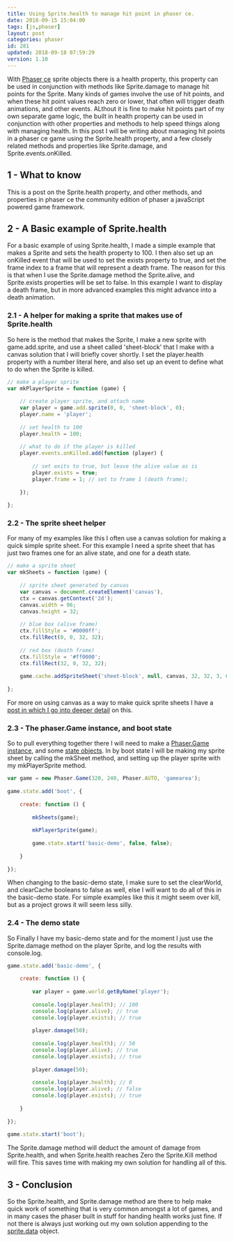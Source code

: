 ```yaml
---
title: Using Sprite.health to manage hit point in phaser ce.
date: 2018-09-15 15:04:00
tags: [js,phaser]
layout: post
categories: phaser
id: 281
updated: 2018-09-18 07:59:29
version: 1.10
---
```


With [Phaser ce](https://photonstorm.github.io/phaser-ce/) sprite objects there is a health property, this property can be used in conjunction with methods like Sprite.damage to manage hit points for the Sprite. Many kinds of games involve the use of hit points, and when these hit point values reach zero or lower, that often will trigger death animations, and other events. ALthout it is fine to make hit points part of my own separate game logic, the built in health property can be used in conjunction with other properties and methods to help speed things along with managing health. In this post I will be writing about managing hit points in a phaser ce game using the Sprite.health property, and a few closely related methods and properties like Sprite.damage, and Sprite.events.onKilled.

<!-- more -->

## 1 - What to know

This is a post on the Sprite.health property, and other methods, and properties in phaser ce the community edition of phaser a javaScript powered game framework.

## 2 - A Basic example of Sprite.health

For a basic example of using Sprite.health, I made a simple example that makes a Sprite and sets the health property to 100. I then also set up an onKilled event that will be used to set the exists property to true, and set the frame index to a frame that will represent a death frame. The reason for this is that when I use the Sprite.damage method the Sprite.alive, and Sprite.exists properties will be set to false. In this example I want to display a death frame, but in more advanced examples this might advance into a death animation.

### 2.1 - A helper for making a sprite that makes use of Sprite.health

So here is the method that makes the Sprite, I make a new sprite with game.add.sprite, and use a sheet called 'sheet-block' that I make with a canvas solution that I will briefly cover shortly. I set the player.health property with a number literal here, and also set up an event to define what to do when the Sprite is killed.

```js
// make a player sprite
var mkPlayerSprite = function (game) {
 
    // create player sprite, and attach name
    var player = game.add.sprite(0, 0, 'sheet-block', 0);
    player.name = 'player';
 
    // set health to 100
    player.health = 100;
 
    // what to do if the player is killed
    player.events.onKilled.add(function (player) {
 
        // set exits to true, but leave the alive value as is
        player.exists = true;
        player.frame = 1; // set to frame 1 (death frame);
 
    });
 
};
```

### 2.2 - The sprite sheet helper

For many of my examples like this I often use a canvas solution for making a quick simple sprite sheet. For this example I need a sprite sheet that has just two frames one for an alive state, and one for a death state.

```js
// make a sprite sheet
var mkSheets = function (game) {
 
    // sprite sheet generated by canvas
    var canvas = document.createElement('canvas'),
    ctx = canvas.getContext('2d');
    canvas.width = 96;
    canvas.height = 32;
 
    // blue box (alive frame)
    ctx.fillStyle = '#0000ff';
    ctx.fillRect(0, 0, 32, 32);
 
    // red box (death frame)
    ctx.fillStyle = '#ff0000';
    ctx.fillRect(32, 0, 32, 32);
 
    game.cache.addSpriteSheet('sheet-block', null, canvas, 32, 32, 3, 0, 0);
 
};
```

For more on using canvas as a way to make quick sprite sheets I have a [post in which I go into deeper detail](/2018/08/04/phaser-spritesheet-from-canvas/) on this.

### 2.3 - The phaser.Game instance, and boot state

So to pull everything together there I will need to make a [Phaser.Game instance](/2017/10/11/phaser-main-game-constructor/), and some [state objects](/2017/10/06/phaser-state-objects/). In by boot state I will be making my sprite sheet by calling the mkSheet method, and setting up the player sprite with my mkPlayerSprite method.

```js
var game = new Phaser.Game(320, 240, Phaser.AUTO, 'gamearea');
 
game.state.add('boot', {
 
    create: function () {
 
        mkSheets(game);
 
        mkPlayerSprite(game);
 
        game.state.start('basic-demo', false, false);
 
    }
 
});
```

When changing to the basic-demo state, I make sure to set the clearWorld, and clearCache booleans to false as well, else I will want to do all of this in the basic-demo state. For simple examples like this it might seem over kill, but as a project grows it will seem less silly.

### 2.4 - The demo state

So Finally I have my basic-demo state and for the moment I just use the Sprite.damage method on the player Sprite, and log the results with console.log.

```js
game.state.add('basic-demo', {
 
    create: function () {
 
        var player = game.world.getByName('player');
 
        console.log(player.health); // 100
        console.log(player.alive); // true
        console.log(player.exists); // true
 
        player.damage(50);
 
        console.log(player.health); // 50
        console.log(player.alive); // true
        console.log(player.exists); // true
 
        player.damage(50);
 
        console.log(player.health); // 0
        console.log(player.alive); // false
        console.log(player.exists); // true
 
    }
 
});
 
game.state.start('boot');
```

The Sprite.damage method will deduct the amount of damage from Sprite.health, and when Sprite.health reaches Zero the Sprite.Kill method will fire. This saves time with making my own solution for handling all of this.

## 3 - Conclusion

So the Sprite.health, and Sprite.damage method are there to help make quick work of something that is very common amongst a lot of games, and in many cases the phaser built in stuff for handing health works just fine. If not there is always just working out my own solution appending to the [sprite.data](/2018/09/14/phaser-sprite-data/) object.